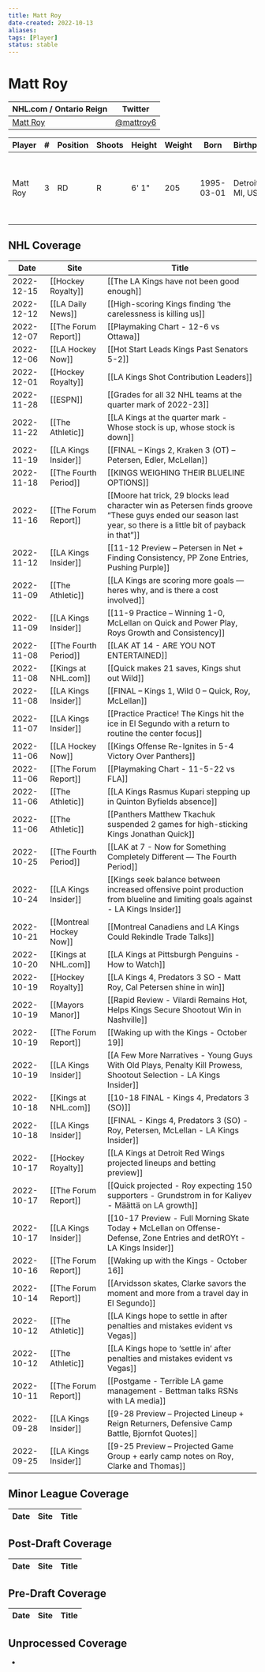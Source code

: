 ```yaml
---
title: Matt Roy
date-created: 2022-10-13
aliases: 
tags: [Player]
status: stable
---
```


# Matt Roy

| NHL.com / Ontario Reign                                 | Twitter                                   |
| ------------------------------------------------------- | ----------------------------------------- |
| [Matt Roy](https://www.nhl.com/player/matt-roy-8478911) | [@mattroy6](https://twitter.com/mattroy6) |

| Player   | \#  | Position | Shoots | Height | Weight | Born       | Birthplace       | Draft                                     |
| -------- | --- | -------- | ------ | ------ | ------ | ---------- | ---------------- | ----------------------------------------- |
| Matt Roy | 3   | RD       | R      | 6' 1"  | 205    | 1995-03-01 | Detroit, MI, USA | 2015 LAK, 7th rd, 13th pk (194th overall) |


## NHL  Coverage
| Date       | Site                    | Title                                                                                                                                                           |
| ---------- | ----------------------- | --------------------------------------------------------------------------------------------------------------------------------------------------------------- |
| 2022-12-15 | [[Hockey Royalty]]      | [[The LA Kings have not been good enough]]                                                                                                                      |
| 2022-12-12 | [[LA Daily News]]       | [[High-scoring Kings finding ‘the carelessness is killing us]]                                                                                                  |
| 2022-12-07 | [[The Forum Report]]    | [[Playmaking Chart - 12-6 vs Ottawa]]                                                                                                                           |
| 2022-12-06 | [[LA Hockey Now]]       | [[Hot Start Leads Kings Past Senators 5-2]]                                                                                                                     |
| 2022-12-01 | [[Hockey Royalty]]      | [[LA Kings Shot Contribution Leaders]]                                                                                                                          |
| 2022-11-28 | [[ESPN]]                | [[Grades for all 32 NHL teams at the quarter mark of 2022-23]]                                                                                                  |
| 2022-11-22 | [[The Athletic]]        | [[LA Kings at the quarter mark - Whose stock is up, whose stock is down]]                                                                                       |
| 2022-11-19 | [[LA Kings Insider]]    | [[FINAL – Kings 2, Kraken 3 (OT) – Petersen, Edler, McLellan]]                                                                                                  |
| 2022-11-18 | [[The Fourth Period]]   | [[KINGS WEIGHING THEIR BLUELINE OPTIONS]]                                                                                                                       |
| 2022-11-16 | [[The Forum Report]]    | [[Moore hat trick, 29 blocks lead character win as Petersen finds groove “These guys ended our season last year, so there is a little bit of payback in that”]] |
| 2022-11-12 | [[LA Kings Insider]]    | [[11-12 Preview – Petersen in Net + Finding Consistency, PP Zone Entries, Pushing Purple]]                                                                      |
| 2022-11-09 | [[The Athletic]]        | [[LA Kings are scoring more goals — heres why, and is there a cost involved]]                                                                                   |
| 2022-11-09 | [[LA Kings Insider]]    | [[11-9 Practice – Winning 1-0, McLellan on Quick and Power Play, Roys Growth and Consistency]]                                                                  |
| 2022-11-08 | [[The Fourth Period]]   | [[LAK AT 14 - ARE YOU NOT ENTERTAINED]]                                                                                                                         |
| 2022-11-08 | [[Kings at NHL.com]]    | [[Quick makes 21 saves, Kings shut out Wild]]                                                                                                                   |
| 2022-11-08 | [[LA Kings Insider]]    | [[FINAL – Kings 1, Wild 0 – Quick, Roy, McLellan]]                                                                                                              |
| 2022-11-07 | [[LA Kings Insider]]    | [[Practice Practice! The Kings hit the ice in El Segundo with a return to routine the center focus]]                                                            |
| 2022-11-06 | [[LA Hockey Now]]       | [[Kings Offense Re-Ignites in 5-4 Victory Over Panthers]]                                                                                                       |
| 2022-11-06 | [[The Forum Report]]    | [[Playmaking Chart - 11-5-22 vs FLA]]                                                                                                                           |
| 2022-11-06 | [[The Athletic]]        | [[LA Kings Rasmus Kupari stepping up in Quinton Byfields absence]]                                                                                              |
| 2022-11-06 | [[The Athletic]]        | [[Panthers Matthew Tkachuk suspended 2 games for high-sticking Kings Jonathan Quick]]                                                                           |
| 2022-10-25 | [[The Fourth Period]]   | [[LAK at 7 - Now for Something Completely Different — The Fourth Period]]                                                                                       |
| 2022-10-24 | [[LA Kings Insider]]    | [[Kings seek balance between increased offensive point production from blueline and limiting goals against - LA Kings Insider]]                                 |
| 2022-10-21 | [[Montreal Hockey Now]] | [[Montreal Canadiens and LA Kings Could Rekindle Trade Talks]]                                                                                                  |
| 2022-10-20 | [[Kings at NHL.com]]    | [[LA Kings at Pittsburgh Penguins - How to Watch]]                                                                                                              |
| 2022-10-19 | [[Hockey Royalty]]      | [[LA Kings 4, Predators 3 SO - Matt Roy, Cal Petersen shine in win]]                                                                                            |
| 2022-10-19 | [[Mayors Manor]]        | [[Rapid Review - Vilardi Remains Hot, Helps Kings Secure Shootout Win in Nashville]]                                                                            |
| 2022-10-19 | [[The Forum Report]]    | [[Waking up with the Kings - October 19]]                                                                                                                       |
| 2022-10-19 | [[LA Kings Insider]]    | [[A Few More Narratives - Young Guys With Old Plays, Penalty Kill Prowess, Shootout Selection - LA Kings Insider]]                                              |
| 2022-10-18 | [[Kings at NHL.com]]    | [[10-18 FINAL - Kings 4, Predators 3 (SO)]]                                                                                                                     |
| 2022-10-18 | [[LA Kings Insider]]    | [[FINAL - Kings 4, Predators 3 (SO) - Roy, Petersen, McLellan - LA Kings Insider]]                                                                              |
| 2022-10-17 | [[Hockey Royalty]]      | [[LA Kings at Detroit Red Wings projected lineups and betting preview]]                                                                                         |
| 2022-10-17 | [[The Forum Report]]    | [[Quick projected - Roy expecting 150 supporters - Grundstrom in for Kaliyev - Määttä on LA growth]]                                                            |
| 2022-10-17 | [[LA Kings Insider]]    | [[10-17 Preview - Full Morning Skate Today + McLellan on Offense-Defense, Zone Entries and detROYt - LA Kings Insider]]                                         |
| 2022-10-16 | [[The Forum Report]]    | [[Waking up with the Kings - October 16]]                                                                                                                       |
| 2022-10-14 | [[The Forum Report]]    | [[Arvidsson skates, Clarke savors the moment and more from a travel day in El Segundo]]                                                                         |
| 2022-10-12 | [[The Athletic]]        | [[LA Kings hope to settle in after penalties and mistakes evident vs Vegas]]                                                                                    |
| 2022-10-12 | [[The Athletic]]        | [[LA Kings hope to ‘settle in’ after penalties and mistakes evident vs Vegas]]                                                                                  |
| 2022-10-11 | [[The Forum Report]]    | [[Postgame - Terrible LA game management - Bettman talks RSNs with LA media]]                                                                                   |
| 2022-09-28 | [[LA Kings Insider]]    | [[9-28 Preview – Projected Lineup + Reign Returners, Defensive Camp Battle, Bjornfot Quotes]]                                                                   |
| 2022-09-25 | [[LA Kings Insider]]    | [[9-25 Preview – Projected Game Group + early camp notes on Roy, Clarke and Thomas]]                                            |



## Minor League Coverage
Date | Site |  Title
---|---|---



## Post-Draft Coverage
Date | Site |  Title
---|---|---



## Pre-Draft Coverage
Date | Site |  Title
---|---|---


## Unprocessed Coverage
- 
